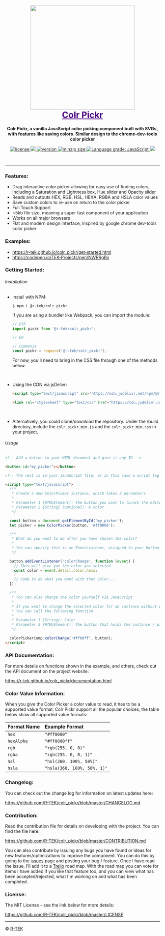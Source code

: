 <h1 align="center">
    <a href="https://r-tek.github.io/colr_pickr/" target="blank" style="color: rgb(75, 0, 130)">
        <img height="340" src="/assets/img/interface_view.png"/>
        <br />
        Colr Pickr
    </a>
</h1>

<p align="center">
    <b>Colr Pickr, a vanilla JavaScript color picking component built with SVGs, with features like saving colors. Similar design to the chrome-dev-tools color picker</b>
</p>

<p align="center">
    <a href="https://github.com/R-TEK/colr_pickr/blob/master/LICENSE">
        <img src="https://badgen.net/github/license/R-TEK/colr_pickr?color=ff0000" alt="license" />
    </a>
    <a href="https://github.com/R-TEK/colr_pickr/graphs/contributors">
        <img src="https://badgen.net/badge/maintained/Yes?color=008c17">
    </a>
    <a href="https://www.npmjs.com/package/@r-tek/colr_pickr">
        <img src="https://badgen.net/npm/v/@r-tek/colr_pickr?color=7000c5" alt="version" />
    </a>
    <a href="https://bundlephobia.com/result?p=@r-tek/colr_pickr@2.0.0">
        <img src="https://badgen.net/bundlephobia/minzip/@r-tek/colr_pickr?color=158fcc" alt="minzip size" />
    </a>
    <a href="https://lgtm.com/projects/g/R-TEK/colr_pickr/context:javascript">
        <img alt="Language grade: JavaScript" src="https://img.shields.io/lgtm/grade/javascript/g/R-TEK/colr_pickr.svg?logo=lgtm&logoWidth=18"/>
    </a>
	<a href="https://www.jsdelivr.com/package/npm/@r-tek/colr_pickr"><img src="https://data.jsdelivr.com/v1/package/npm/@r-tek/colr_pickr/badge"></a>
</p>

<br/>

---

### Features:

- Drag interactive color picker allowing for easy use of finding colors, including a Saturation and Lightness box, Hue slider and Opacity slider
- Reads and outputs HEX, RGB, HSL, HEXA, RGBA and HSLA color values
- Save custom colors to re-use on return to the color picker
- Full Touch Support
- ~5kb file size, meaning a super fast component of your application
- Works on all major browsers
- Flat and modern design interface, inspired by google chrome dev-tools color picker

### Examples:

- https://r-tek.github.io/colr_pickr/get-started.html
- https://codepen.io/TEK-Projects/pen/NWRRgRv

### Getting Started:

###### Installation

- Install with NPM:

  ```shell
  $ npm i @r-tek/colr_pickr
  ```

  If you are using a bundler like Webpack, you can import the module:

  ```javascript
  // ES6
  import pickr from '@r-tek/colr_pickr';

  // OR

  // CommonJs
  const pickr = require('@r-tek/colr_pickr');
  ```

  For now, you'll need to bring in the CSS file through one of the methods below.

<br />

- Using the CDN via jsDelivr:
  ```html
  <script type="text/javascript" src="https://cdn.jsdelivr.net/npm/@r-tek/colr_pickr@2.0.0/build/colr_pickr.min.js"></script>
  ```
  ```html
  <link rel="stylesheet" type="text/css" href="https://cdn.jsdelivr.net/npm/@r-tek/colr_pickr@2.0.0/build/colr_pickr.min.css" />
  ```

<br />

- Alternatively, you could clone/download the repository. Under the /build directory, include the `colr_pickr_min.js` and the `colr_pickr_min.css` in your project.

###### Usage

```html
<!-- Add a button to your HTML document and give it any ID -->

<button id="my_picker"></button>

<!-- The rest is in your JavaScript file, or in this case a script tag -->

<script type="text/javascript">
  /**
   * Create a new ColorPicker instance, which takes 2 parameters
   *
   * Parameter 1 [HTMLElement]: the button you want to launch the editor
   * Parameter 2 [String] (Optional): A color
   */

  const button = document.getElementById('my_picker');
  let picker = new ColorPicker(button, '#ff0000');

  /**
   * What do you want to do after you have chosen the color?
   *
   * You can specify this in an EventListener, assigned to your button
   */

  button.addEventListener('colorChange', function (event) {
    // This will give you the color you selected
    const color = event.detail.color.hexa;

    // Code to do what you want with that color...
  });

  /**
   * You can also change the color yourself via JavaScript
   *
   * If you want to change the selected color for an instance without using the picker
   * You can call the following function
   *
   * Parameter 1 [String]: Color
   * Parameter 2 [HTMLElement]: The button that holds the instance / picker launch button
   */

  colorPickerComp.colorChange('#ff00ff', button);
</script>
```

### API Documentation:

For more details on functions shown in the example, and others, check out the API document on the project website:

https://r-tek.github.io/colr_pickr/documentation.html

### Color Value Information:

When you give the Color Picker a color value to read, it has to be a supported value format.
Colr Pickr support all the popular choices, the table below show all supported value formats:

| Format Name | Example Format              |
| :---------- | :-------------------------- |
| `hex`       | `"#ff0000"`                 |
| `hexAlpha`  | `"#ff0000ff"`               |
| `rgb`       | `"rgb(255, 0, 0)"`          |
| `rgba`      | `"rgb(255, 0, 0, 1)"`       |
| `hsl`       | `"hsl(360, 100%, 50%)"`     |
| `hsla`      | `"hsla(360, 100%, 50%, 1)"` |

### Changelog:

You can check out the change log for information on latest updates here:

https://github.com/R-TEK/colr_pickr/blob/master/CHANGELOG.md

### Contribution:

Read the contribution file for details on developing with the project. You can find the file here:

https://github.com/R-TEK/colr_pickr/blob/master/CONTRIBUTION.md

You can also contribute by issuing any bugs you have found or ideas for new features/optimizations to improve the component. You can do this by going to the [issues](https://github.com/R-TEK/colr_pickr/issues) page and posting your bug / feature. Once I have read the issue, I'll add it to a [Trello](https://trello.com/b/ovPg9LEu) road map. With the road map you can vote for items I have added if you like that feature too, and you can view what has been accepted/rejected, what I'm working on and what has been completed.

### License:

The MIT License - see the link below for more details:

https://github.com/R-TEK/colr_pickr/blob/master/LICENSE

---

&copy; [R-TEK](https://github.com/R-TEK)
